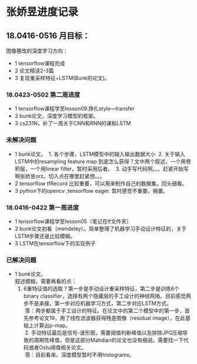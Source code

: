 # 张娇昱进度记录

## 18.0416-0516 月目标：
图像篡改的深度学习方向：
* 1 tensorflow课程完成
* 2 论文精读2-3篇
* 3 复现重采样特征+LSTM(Bunk的论文)。

### 18.0423-0502 第二周进度
* 1 tensorflow课程学至lesson09.挣扎style—transfer
* 2 bunk论文，深度学习模型的框架。
* 3 cs231N，补了一周关于CNN和RNN的课和LSTM

### 未解决问题
* 1 bunk论文。
  1. 各个步骤，LSTM模型中的输入输出数据大小
  2. 关于输入LSTM中的resampling feature map 到底怎么获得？文中两个叙述，一个用卷积层，一个用linear filter，暂时采用后者。
  3. 动手写代码啊。。。赶紧开始写啊张娇昱orz。切入点在哪里赶紧想。。。
* 2 tensorflow tfRecord 比较重要，可以用来制作自己的数据集。回头细看。
* 3 python下的opencv ,tensorflow eager. 暂时感觉不重要。搁置。

### 18.0416-0422 第一周进度  
* 1 tensorflow课程学至lesson05（笔记在tf文件夹）  
* 2 bunk论文初看（mendeley）。简单整理了机器学习手动设计特征的，关于LSTM步骤还是比较模糊。  
* 3 LSTM在tensorflow下的实现例子  

### 已解决问题
* 1 bunk论文。  
叙述模糊，需要再看的点：  
  1. 6重特征值的选取？第一步是手动设计重采样特征，第二步是训练6个binary classifier，选择有两个隐藏层的手工设计的神经网络。目前感觉两步不是承接，第一步对应机器学习方式，第二步对应LSTM方式。  
  答：两步都属于手工设计的特征。在论文中的第二个模型中的第一步，首先参考论文19，用了线性滤波器获得残差图像（residual image），在此基础上计算出p-map。  
  2. 手动特征最后是信号-波形图，需要阈值判断峰值以及排除JPG压缩导致的周期性峰值，但是这部分Mahdian的论文也没有细说。需要找一下代码或者Ostu阈值相关论文。  
  答：目前看来。深度模型暂时不用histograms。  

